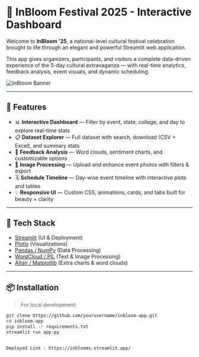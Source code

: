 # 🌷 InBloom Festival 2025 - Interactive Dashboard

Welcome to **InBloom '25**, a national-level cultural festival celebration brought to life through an elegant and powerful Streamlit web application.

This app gives organizers, participants, and visitors a complete data-driven experience of the 5-day cultural extravaganza — with real-time analytics, feedback analysis, event visuals, and dynamic scheduling.

![InBloom Banner](https://i.imgur.com/FnFyaRZ.png)

---

## 🚀 Features

- 📊 **Interactive Dashboard** — Filter by event, state, college, and day to explore real-time stats
- 📋 **Dataset Explorer** — Full dataset with search, download (CSV + Excel), and summary stats
- 🧠 **Feedback Analysis** — Word clouds, sentiment charts, and customizable options
- 🎨 **Image Processing** — Upload and enhance event photos with filters & export
- 🗓 **Schedule Timeline** — Day-wise event timeline with interactive plots and tables
- 💡 **Responsive UI** — Custom CSS, animations, cards, and tabs built for beauty + clarity

---

## 🧰 Tech Stack

- [Streamlit](https://streamlit.io) (UI & Deployment)
- [Plotly](https://plotly.com/python/) (Visualizations)
- [Pandas / NumPy](https://pandas.pydata.org/) (Data Processing)
- [WordCloud / PIL](https://github.com/amueller/word_cloud) (Text & Image Processing)
- [Altair / Matplotlib](https://altair-viz.github.io/) (Extra charts & word clouds)

---

## 📦 Installation

> For local development:

```bash
git clone https://github.com/yourusername/inbloom-app.git
cd inbloom-app
pip install -r requirements.txt
streamlit run app.py


Deployed Link : https://inblooms.streamlit.app/
